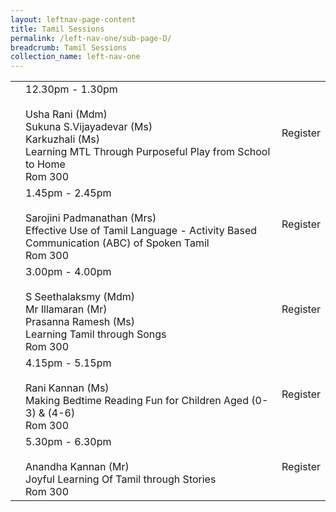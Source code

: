 ```yaml
---
layout: leftnav-page-content
title: Tamil Sessions
permalink: /left-nav-one/sub-page-D/
breadcrumb: Tamil Sessions
collection_name: left-nav-one
---
```


<table>
  <tr>
    <td>
    </td>
    <td>12.30pm - 1.30pm<br>
     <br> Usha Rani (Mdm) 
      <br>Sukuna S.Vijayadevar (Ms)
      <br>Karkuzhali (Ms)
      <br>Learning MTL Through Purposeful Play from School to Home<br> Rom 300
    </td>
    <td>Register
    </td>
  </tr>
  <tr>
    <td>
    </td>
    <td>1.45pm - 2.45pm<br>
     <br> Sarojini Padmanathan (Mrs)
     <br> Effective Use of Tamil Language
- Activity Based Communication (ABC) of Spoken Tamil
      <br> Rom 300
    </td>
    <td>Register
    </td>
  </tr>
    <tr>
    <td>
    </td>
    <td>3.00pm - 4.00pm<br>
     <br> S Seethalaksmy (Mdm)
      <br>Mr Illamaran (Mr)
      <br>Prasanna Ramesh (Ms)
     <br>Learning Tamil through Songs
      <br> Rom 300
    </td>
    <td>Register
    </td>
  </tr>
      <tr>
    <td>
    </td>
    <td>4.15pm - 5.15pm<br>
      <br>Rani Kannan (Ms)
     <br>Making Bedtime Reading Fun for Children Aged  (0-3) & (4-6)
      <br> Rom 300
    </td>
    <td>Register
    </td>
  </tr>
        <tr>
    <td>
    </td>
    <td>5.30pm - 6.30pm<br>
      <br>Anandha Kannan (Mr)
     <br> Joyful Learning Of Tamil through Stories 
      <br> Rom 300
    </td>
    <td>Register
    </td>
  </tr>

</table>
